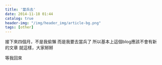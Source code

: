 ```yaml
---
title: '當兵去'
date: 2014-11-18 01:44
catalog: true
header-img: "/img/header_img/article-bg.png"
tags: [other]
---
```

接下來四個月，不是我偷懶
而是我要去當兵了
所以基本上這個blog應該不會有新的文章
就這樣，大家掰掰

等我回來
